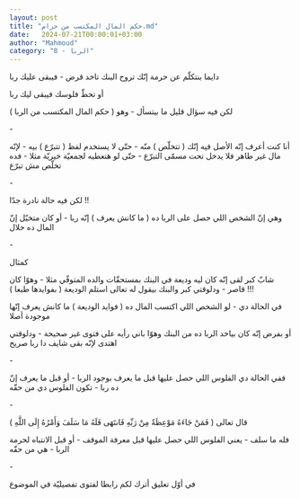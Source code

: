 ```yaml
---
layout: post
title: "حكم المال المكتسب من حرام.md"
date:   2024-07-21T00:00:01+03:00
author: "Mahmoud"
category: "8 - الربا"
---
```

دايما بنتكلّم عن حرمة إنّك تروح البنك تاخد قرض - فيبقى
عليك ربا

أو تحطّ فلوسك فيبقى ليك ربا

لكن فيه سؤال قليل ما بيتسأل - وهو ( حكم المال المكتسب من
الربا )

\-

أنا كنت أعرف إنّه الأصل فيه إنّك ( تتخلّص ) منّه - حتّى لا
يستخدم لفظ ( تتبرّع ) بيه - لإنّه مال غير طاهر فلا يدخل تحت مسمّى التبرّع -
حتّى لو هتعطيه لجمعيّة خيريّة مثلا - فده تخلّص مش تبرّع

\-

لكن فيه حالة نادرة جدّا !!

وهي إنّ الشخص اللي حصل على الربا ده ( ما كانش يعرف ) إنّه
ربا - أو كان متخيّل إنّ المال ده حلال

\-

كمثال

شابّ كبر لقى إنّه كان ليه وديعة في البنك بمستحقّات والده
المتوفّي مثلا - وهوّا كان قاصر - ودلوقتي كبر والبنك بيقول له تعالى استلم
الوديعة ( بفوايدها طبعا ) !!!

في الحالة دي - لو الشخص اللي اكتسب المال ده ( فوايد
الوديعة ) ما كانش يعرف إنّها موجودة أصلا

أو بفرض إنّه كان بياخد الربا ده من البنك وهوّا باني رأيه
على فتوى غير صحيحة - ودلوقتي اهتدى لإنّه بقى شايف دا ربا صريح

\-

ففي الحالة دي الفلوس اللي حصل عليها قبل ما يعرف بوجود
الربا - أو قبل ما يعرف إنّ ده ربا - تكون الفلوس دي من حقّه

\-

قال تعالى ( فَمَنْ جَاءَهُ مَوْعِظَةٌ مِنْ رَبِّهِ فَانتَهَى فَلَهُ مَا سَلَفَ
وَأَمْرُهُ إِلَى اللَّهِ )

فله ما سلف - يعني الفلوس اللي حصل عليها قبل معرفة
الموقف - أو قبل الانتباه لحرمة الربا - هي من حقّه

\-

في أوّل تعليق أترك لكم رابطا لفتوى تفصيليّة في
الموضوع
